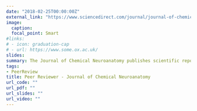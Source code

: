 ```yaml
---
date: "2018-02-25T00:00:00Z"
external_link: "https://www.sciencedirect.com/journal/journal-of-chemical-neuroanatomy"
image:
  caption: 
  focal_point: Smart
#links:
# - icon: graduation-cap
# - url: https://www.some.ox.ac.uk/
slides: 
summary: The Journal of Chemical Neuroanatomy publishes scientific reports relating the functional and biochemical aspects of the nervous system with its microanatomical organization. The scope of the journal concentrates on reports which combine microanatomical, biochemical, pharmacological and behavioural approaches.
tags:
- PeerReview
title: Peer Reviewer - Journal of Chemical Neuroanatomy
url_code: ""
url_pdf: ""
url_slides: ""
url_video: ""
---
```



